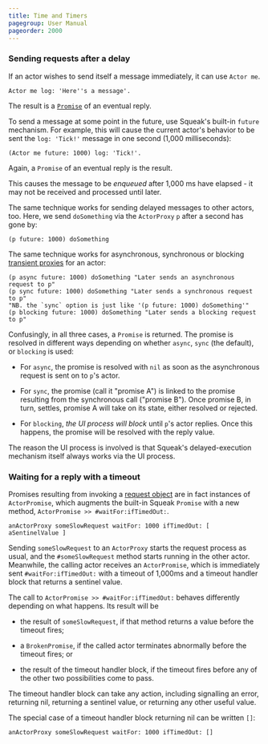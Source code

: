 ```yaml
---
title: Time and Timers
pagegroup: User Manual
pageorder: 2000
---
```


### Sending requests after a delay

If an actor wishes to send itself a message immediately, it can use
`Actor me`.

```smalltalk
Actor me log: 'Here''s a message'.
```

The result is a [`Promise`](promises.html) of an eventual reply.

To send a message at some point in the future, use Squeak's built-in
`future` mechanism. For example, this will cause the current actor's
behavior to be sent the `log: 'Tick!'` message in one second (1,000
milliseconds):

```smalltalk
(Actor me future: 1000) log: 'Tick!'.
```

Again, a `Promise` of an eventual reply is the result.

This causes the message to be *enqueued* after 1,000 ms have elapsed -
it may not be received and processed until later.

The same technique works for sending delayed messages to other actors,
too. Here, we send `doSomething` via the `ActorProxy` `p` after a
second has gone by:

```smalltalk
(p future: 1000) doSomething
```

The same technique works for asynchronous, synchronous or blocking
[transient proxies](proxies.html#transient-proxies) for an actor:

```smalltalk
(p async future: 1000) doSomething "Later sends an asynchronous request to p"
(p sync future: 1000) doSomething "Later sends a synchronous request to p"
"NB. the `sync` option is just like '(p future: 1000) doSomething'"
(p blocking future: 1000) doSomething "Later sends a blocking request to p"
```

Confusingly, in all three cases, a `Promise` is returned. The promise
is resolved in different ways depending on whether `async`, `sync`
(the default), or `blocking` is used:

 - For `async`, the promise is resolved with `nil` as soon as the
   asynchronous request is sent on to `p`'s actor.

 - For `sync`, the promise (call it "promise A") is linked to the
   promise resulting from the synchronous call ("promise B"). Once
   promise B, in turn, settles, promise A will take on its state,
   either resolved or rejected.

 - For `blocking`, *the UI process will block* until `p`'s actor
   replies. Once this happens, the promise will be resolved with the
   reply value.

The reason the UI process is involved is that Squeak's
delayed-execution mechanism itself always works via the UI process.

### Waiting for a reply with a timeout

Promises resulting from invoking a [request object](requests.html) are
in fact instances of `ActorPromise`, which augments the built-in
Squeak `Promise` with a new method, `ActorPromise >> #waitFor:ifTimedOut:`.

```smalltalk
anActorProxy someSlowRequest waitFor: 1000 ifTimedOut: [ aSentinelValue ]
```

Sending `someSlowRequest` to an `ActorProxy` starts the request
process as usual, and the `#someSlowRequest` method starts running in
the other actor. Meanwhile, the calling actor receives an
`ActorPromise`, which is immediately sent `#waitFor:ifTimedOut:` with
a timeout of 1,000ms and a timeout handler block that returns a
sentinel value.

The call to `ActorPromise >> #waitFor:ifTimedOut:` behaves differently
depending on what happens. Its result will be

 - the result of `someSlowRequest`, if that method returns a value
   before the timeout fires;

 - a `BrokenPromise`, if the called actor terminates abnormally before
   the timeout fires; or

 - the result of the timeout handler block, if the timeout fires
   before any of the other two possibilities come to pass.

The timeout handler block can take any action, including signalling an
error, returning nil, returning a sentinel value, or returning any
other useful value.

The special case of a timeout handler block returning nil can be
written `[]`:

```smalltalk
anActorProxy someSlowRequest waitFor: 1000 ifTimedOut: []
```

